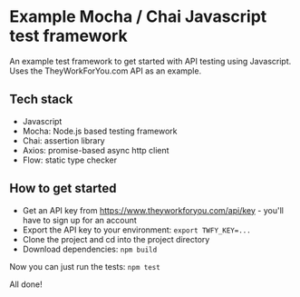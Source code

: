 # Example Mocha / Chai Javascript test framework

An example test framework to get started with API testing using Javascript. Uses the TheyWorkForYou.com API as an example.

## Tech stack

- Javascript
- Mocha: Node.js based testing framework
- Chai: assertion library
- Axios: promise-based async http client
- Flow: static type checker

## How to get started

- Get an API key from https://www.theyworkforyou.com/api/key - you'll have to sign up for an account
- Export the API key to your environment: `export TWFY_KEY=...`
- Clone the project and cd into the project directory
- Download dependencies: `npm build`

Now you can just run the tests: `npm test`

All done!